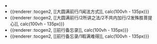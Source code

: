 -
- {{renderer :tocgen2, [[大圆满前行/1闻法方式]], calc(100vh - 135px)}}
- {{renderer :tocgen2, [[大圆满前行/2所讲之法/2不共内加行/2发殊胜菩提心]], calc(100vh - 135px)}}
- {{renderer :tocgen2, [[前行备忘录]], calc(100vh - 135px)}}
- {{renderer :tocgen2, [[前行备忘录/1暇满难得]], calc(100vh - 135px)}}